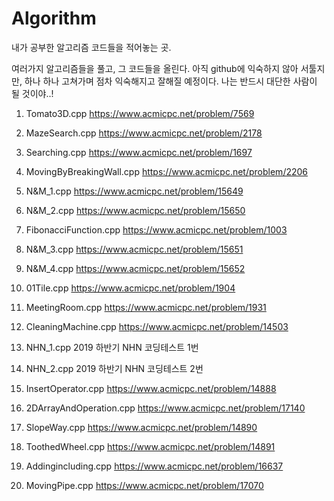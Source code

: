 # Algorithm
내가 공부한 알고리즘 코드들을 적어놓는 곳.

여러가지 알고리즘들을 풀고, 그 코드들을 올린다. 
아직 github에 익숙하지 않아 서툴지만, 하나 하나 고쳐가며 점차 익숙해지고 잘해질 예정이다.
나는 반드시 대단한 사람이 될 것이야..!


1. Tomato3D.cpp
https://www.acmicpc.net/problem/7569

2. MazeSearch.cpp
https://www.acmicpc.net/problem/2178

3. Searching.cpp
https://www.acmicpc.net/problem/1697

4. MovingByBreakingWall.cpp
https://www.acmicpc.net/problem/2206

5. N&M_1.cpp
https://www.acmicpc.net/problem/15649

6. N&M_2.cpp
https://www.acmicpc.net/problem/15650

7. FibonacciFunction.cpp
https://www.acmicpc.net/problem/1003

8. N&M_3.cpp
https://www.acmicpc.net/problem/15651

9. N&M_4.cpp
https://www.acmicpc.net/problem/15652

10. 01Tile.cpp
https://www.acmicpc.net/problem/1904

11. MeetingRoom.cpp
https://www.acmicpc.net/problem/1931

12. CleaningMachine.cpp
https://www.acmicpc.net/problem/14503

13. NHN_1.cpp
2019 하반기 NHN 코딩테스트 1번

14. NHN_2.cpp
2019 하반기 NHN 코딩테스트 2번

15. InsertOperator.cpp
https://www.acmicpc.net/problem/14888

16. 2DArrayAndOperation.cpp
https://www.acmicpc.net/problem/17140

17. SlopeWay.cpp
https://www.acmicpc.net/problem/14890

18. ToothedWheel.cpp
https://www.acmicpc.net/problem/14891

19. Addingincluding.cpp
https://www.acmicpc.net/problem/16637

20. MovingPipe.cpp
https://www.acmicpc.net/problem/17070
